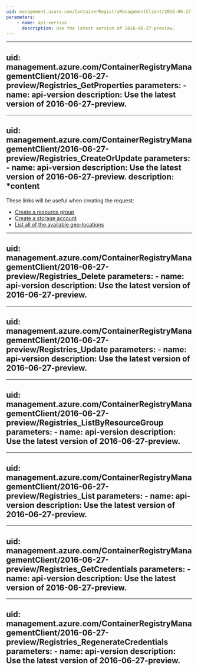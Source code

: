 ```yaml
---
uid: management.azure.com/ContainerRegistryManagementClient/2016-06-27-preview/Registries_CheckNameAvailability
parameters:
    - name: api-version
      description: Use the latest version of 2016-06-27-preview.
---
```


---
uid: management.azure.com/ContainerRegistryManagementClient/2016-06-27-preview/Registries_GetProperties
parameters:
    - name: api-version
      description: Use the latest version of 2016-06-27-preview.
---

---
uid: management.azure.com/ContainerRegistryManagementClient/2016-06-27-preview/Registries_CreateOrUpdate
parameters:
    - name: api-version
      description: Use the latest version of 2016-06-27-preview.
description: *content
---

These links will be useful when creating the request:

- [Create a resource group](../../api-ref/resources/resourcegroups.json#ResourceGroups_CreateOrUpdate)
- [Create a storage account](../../api-ref/storage/storageaccounts.json#StorageAccounts_Create)
- [List all of the available geo-locations](../../api-ref/resources/subscriptions.json#Subscriptions_ListLocations)


---
uid: management.azure.com/ContainerRegistryManagementClient/2016-06-27-preview/Registries_Delete
parameters:
    - name: api-version
      description: Use the latest version of 2016-06-27-preview.
---

---
uid: management.azure.com/ContainerRegistryManagementClient/2016-06-27-preview/Registries_Update
parameters:
    - name: api-version
      description: Use the latest version of 2016-06-27-preview.
---

---
uid: management.azure.com/ContainerRegistryManagementClient/2016-06-27-preview/Registries_ListByResourceGroup
parameters:
    - name: api-version
      description: Use the latest version of 2016-06-27-preview.
---

---
uid: management.azure.com/ContainerRegistryManagementClient/2016-06-27-preview/Registries_List
parameters:
    - name: api-version
      description: Use the latest version of 2016-06-27-preview.
---

---
uid: management.azure.com/ContainerRegistryManagementClient/2016-06-27-preview/Registries_GetCredentials
parameters:
    - name: api-version
      description: Use the latest version of 2016-06-27-preview.
---

---
uid: management.azure.com/ContainerRegistryManagementClient/2016-06-27-preview/Registries_RegenerateCredentials
parameters:
    - name: api-version
      description: Use the latest version of 2016-06-27-preview.
---